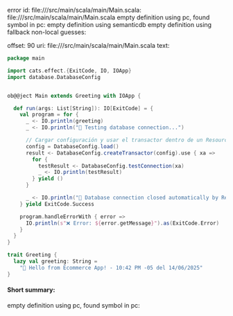 error id: file://<WORKSPACE>/src/main/scala/main/Main.scala:
file://<WORKSPACE>/src/main/scala/main/Main.scala
empty definition using pc, found symbol in pc: 
empty definition using semanticdb
empty definition using fallback
non-local guesses:

offset: 90
uri: file://<WORKSPACE>/src/main/scala/main/Main.scala
text:
```scala
package main

import cats.effect.{ExitCode, IO, IOApp}
import database.DatabaseConfig


ob@@ject Main extends Greeting with IOApp {

  def run(args: List[String]): IO[ExitCode] = {
    val program = for {
      _ <- IO.println(greeting)
      _ <- IO.println("🔌 Testing database connection...")

      // Cargar configuración y usar el transactor dentro de un Resource
      config = DatabaseConfig.load()
      result <- DatabaseConfig.createTransactor(config).use { xa =>
        for {
          testResult <- DatabaseConfig.testConnection(xa)
          _ <- IO.println(testResult)
        } yield ()
      }

      _ <- IO.println("🔐 Database connection closed automatically by Resource")
    } yield ExitCode.Success

    program.handleErrorWith { error =>
      IO.println(s"❌ Error: ${error.getMessage}").as(ExitCode.Error)
    }
  }
}

trait Greeting {
  lazy val greeting: String =
    "🛒 Hello from Ecommerce App! - 10:42 PM -05 del 14/06/2025"
}

```


#### Short summary: 

empty definition using pc, found symbol in pc: 